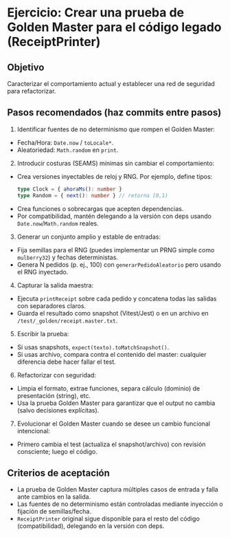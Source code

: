 # Ejercicio: Crear una prueba de Golden Master para el código legado (ReceiptPrinter)

## Objetivo

Caracterizar el comportamiento actual y establecer una red de seguridad para refactorizar.

## Pasos recomendados (haz commits entre pasos)

1. Identificar fuentes de no determinismo que rompen el Golden Master:
  - Fecha/Hora: `Date.now` / `toLocale*`.
  - Aleatoriedad: `Math.random` en `print`.
2. Introducir costuras (SEAMS) mínimas sin cambiar el comportamiento:
  - Crea versiones inyectables de reloj y RNG. Por ejemplo, define tipos:
    ```ts
    type Clock = { ahoraMs(): number }
    type Random = { next(): number } // retorna [0,1)
    ```
  - Crea funciones o sobrecargas que acepten dependencias.
  - Por compatibilidad, mantén delegando a la versión con deps usando `Date.now`/`Math.random` reales.
3. Generar un conjunto amplio y estable de entradas:
  - Fija semillas para el RNG (puedes implementar un PRNG simple como `mulberry32`) y fechas deterministas.
  - Genera N pedidos (p. ej., 100) con `generarPedidoAleatorio` pero usando el RNG inyectado.
4. Capturar la salida maestra:
  - Ejecuta `printReceipt` sobre cada pedido y concatena todas las salidas con separadores claros.
  - Guarda el resultado como snapshot (Vitest/Jest) o en un archivo en `/test/_golden/receipt.master.txt`.
5. Escribir la prueba:
  - Si usas snapshots, `expect(texto).toMatchSnapshot()`.
  - Si usas archivo, compara contra el contenido del master: cualquier diferencia debe hacer fallar el test.
6. Refactorizar con seguridad:
  - Limpia el formato, extrae funciones, separa cálculo (dominio) de presentación (string), etc.
  - Usa la prueba Golden Master para garantizar que el output no cambia (salvo decisiones explícitas).
7. Evolucionar el Golden Master cuando se desee un cambio funcional intencional:
  - Primero cambia el test (actualiza el snapshot/archivo) con revisión consciente; luego el código.

## Criterios de aceptación

- La prueba de Golden Master captura múltiples casos de entrada y falla ante cambios en la salida.
- Las fuentes de no determinismo están controladas mediante inyección o fijación de semillas/fecha.
- `ReceiptPrinter` original sigue disponible para el resto del código (compatibilidad), delegando en la versión con deps.


